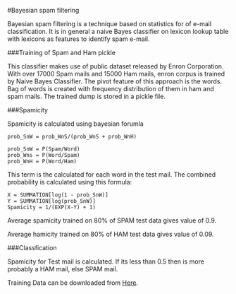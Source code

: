 #Bayesian spam filtering


Bayesian spam filtering is a technique based on statistics for of e-mail classification. It is in general a naive Bayes classifier on lexicon lookup table with lexicons as features to identify spam e-mail.

###Training of Spam and Ham pickle

This classifier makes use of public dataset released by Enron Corporation. With over 17000 Spam mails and 15000 Ham mails, enron corpus is trained by Naive Bayes Classifier. The pivot feature of this approach is the words. Bag of words is created with frequency distribution  of them in ham and spam mails. The trained dump is stored in a pickle file.

###Spamicity

Spamicity is calculated using bayesian forumla
	 
	prob_SnW = prob_WnS/(prob_WnS + prob_WnH)
	
	prob_SnW = P(Spam/Word)
	prob_Wns = P(Word/Spam)
	prob_WnH = P(Word/Ham)
	
This term is the calculated for each word in the test mail. The combined probability is calculated using this formula:
	
	X = SUMMATION[log(1 - prob_SnW)]
	Y = SUMMATION[log(prob_SnW)]
	Spamicity = 1/(EXP(X-Y) + 1)

Average spamicity trained on 80% of SPAM test data gives value of 0.9.

Average hamicity trained on 80% of HAM test data gives value of 0.09.

###Classfication

Spamicity for Test mail is calculated. If its less than 0.5 then is more probably a HAM mail, else SPAM mail.

Training Data can be downloaded from <a href="https://www.cs.cmu.edu/~./enron/">Here</a>.
